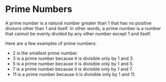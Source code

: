 # Prime Numbers

A prime number is a natural number greater than 1 that has no positive divisors other than 1 and itself. In other words, a prime number is a number that cannot be evenly divided by any other number except 1 and itself.

Here are a few examples of prime numbers:

- 2 is the smallest prime number.
- 3 is a prime number because it is divisible only by 1 and 3.
- 5 is a prime number because it is divisible only by 1 and 5.
- 7 is a prime number because it is divisible only by 1 and 7.
- 11 is a prime number because it is divisible only by 1 and 11.